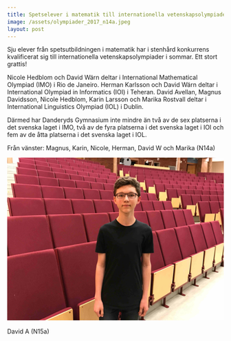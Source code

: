 ```yaml
---
title: Spetselever i matematik till internationella vetenskapsolympiader
image: /assets/olympiader_2017_n14a.jpeg
layout: post
---
```


Sju elever från spetsutbildningen i matematik har i stenhård konkurrens kvalificerat sig till internationella vetenskapsolympiader i sommar. Ett stort grattis!

Nicole Hedblom och David Wärn deltar i International Mathematical Olympiad (IMO) i Rio de Janeiro. Herman Karlsson och David Wärn deltar i International Olympiad in Informatics (IOI) i Teheran. David Avellan, Magnus Davidsson, Nicole Hedblom, Karin Larsson och Marika Rostvall deltar i International Linguistics Olympiad (IOL) i Dublin.

Därmed har Danderyds Gymnasium inte mindre än två av de sex platserna i det svenska laget i IMO, två av de fyra platserna i det svenska laget i IOI och fem av de åtta platserna i det svenska laget i IOL.

Från vänster: Magnus, Karin, Nicole, Herman, David W och Marika (N14a)

![David Avellan N15a](/assets/david_avellan_n15a.jpeg)

David A (N15a)
